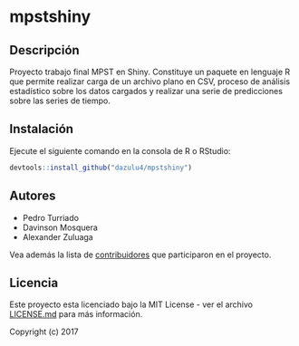 # mpstshiny

## Descripción
Proyecto trabajo final MPST en Shiny. Constituye un paquete en lenguaje R que permite realizar carga de un archivo plano en CSV, proceso de análisis estadístico sobre los datos cargados y realizar una serie de predicciones sobre las series de tiempo.

## Instalación
Ejecute el siguiente comando en la consola de R o RStudio:
```r
devtools::install_github("dazulu4/mpstshiny")
```
## Autores

* Pedro Turriado
* Davinson Mosquera
* Alexander Zuluaga

Vea además la lista de [contribuidores](https://github.com/dazulu4/mpstshiny/contributors) que participaron en el proyecto.

## Licencia

Este proyecto esta licenciado bajo la MIT License - ver el archivo [LICENSE.md](LICENSE.md) para más información.

Copyright (c) 2017
